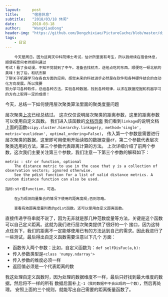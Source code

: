 ```yaml
---
layout:     post
title:      "宿舍休息"
subtitle:   "2018/03/18 休闲"
date:       2018-03-18
author:     "WangXiaoDong"
header-img: "https://github.com/Dongzhixiao/PictureCache/blob/master/diaryPic/20180318.jpg?raw=true"
tags:
    - 日记
---
```


```
    今天是周日。因为这两天中科院博士考试，估计所里面有考生，所以我继续在宿舍休息，顺便祝愿何老师顺利通过
考试！看了会动漫，不知不觉就到了中午。准备去找杭杰，送他点吃的东西，顺便吃一顿北航的美味！到了后，和杭杰聊
了聊关于机器学习在各自方面的应用，感觉未来的科技进步必然是在软件和各种硬件结合的自动化方向发展。所以我要
努力学习各种软件，总结各种方法，实验各种数据，找到各种规律，以求在数据挖掘和机器学习的方向上取得一定的成绩！
```

今天，总结一下如何使用层次聚类算法里面的聚类度量问题

层次聚类<a target="_blank" href="https://dongzhixiao.github.io/2018/01/14/blog/">上次</a>已经总结过。
这次仅仅说明层次聚类的距离参数，这里的距离参数可以使用自定义函数。
我们进入该函数的<a target="_blank" href="https://docs.scipy.org/doc/scipy/reference/generated/scipy.cluster.hierarchy.linkage.html#scipy.cluster.hierarchy.linkage">文档页面</a>
我们看到`linkage`的说明文档上面的函数`scipy.cluster.hierarchy.linkage(y, method='single', metric='euclidean', optimal_ordering=False)`，
传入第一个参数是需要进行层次聚类的数据，这里即可用使用开始读取的数据变量`df`，第二个参数代表层次聚类选用的方法，第三个参数代表距离计算的方法。
上次详细介绍了前两个参数，这次我们主要关注第三个参数，我们注意一下第三个参数的解释如下：

```
metric : str or function, optional
    The distance metric to use in the case that y is a collection of observation vectors; ignored otherwise. 
    See the pdist function for a list of valid distance metrics. A custom distance function can also be used.

指标:str或function，可选。

    在y为观测向量集合的情况下使用的距离度规;否则忽略。

    查看有效距离度量列表的pdist函数。还可以使用自定义距离函数。
```

直接传递字符串就不说了，因为无非就是那几种范数度量等方法，关键是这个函数可以自己定义距离。这就为我们进行层次聚类提供了很好的一个
接口，因为这特点任务下，我们的距离不一定能够使用已有的方法达到自己的需求。因此我进行了一些测试，最后得出自定义函数需要注意以下几个
方面：

- 函数传入两个参数：比如，自定义函数为：`def selfDisFuc(a,b):`
- 传入参数类型是`<class 'numpy.ndarray'>`
- 传入参数的维度必须一样
- 返回值必须是一个代表距离的数

我这处理自定义函数时，因为处理的数据维度不一样，最后只好找到最大维度的数据，然后将不一样的所有
数据后面补上`-1（我的数据中不会出现的一个数）`，然后再处理。
安照上面的三个规则，就能写出自己需要的距离衡量函数了。


